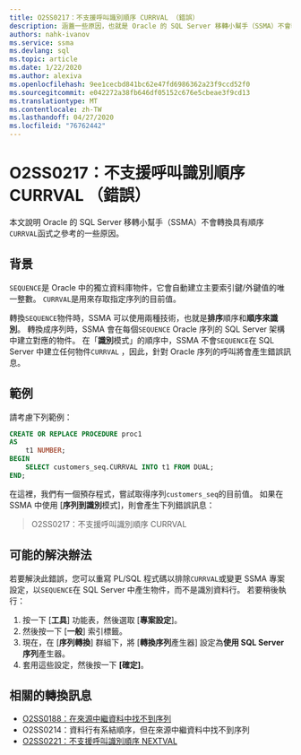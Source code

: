 ```yaml
---
title: O2SS0217：不支援呼叫識別順序 CURRVAL （錯誤）
description: 涵蓋一些原因，也就是 Oracle 的 SQL Server 移轉小幫手（SSMA）不會轉換具有序列 CURRVAL 函數的程式。
authors: nahk-ivanov
ms.service: ssma
ms.devlang: sql
ms.topic: article
ms.date: 1/22/2020
ms.author: alexiva
ms.openlocfilehash: 9ee1cecbd841bc62e47fd6986362a23f9ccd52f0
ms.sourcegitcommit: e042272a38fb646df05152c676e5cbeae3f9cd13
ms.translationtype: MT
ms.contentlocale: zh-TW
ms.lasthandoff: 04/27/2020
ms.locfileid: "76762442"
---
```

# <a name="o2ss0217-call-to-identity-sequence-currval-not-supported-error"></a>O2SS0217：不支援呼叫識別順序 CURRVAL （錯誤）

本文說明 Oracle 的 SQL Server 移轉小幫手（SSMA）不會轉換具有順序`CURRVAL`函式之參考的一些原因。

## <a name="background"></a>背景

`SEQUENCE`是 Oracle 中的獨立資料庫物件，它會自動建立主要索引鍵/外鍵值的唯一整數。 `CURRVAL`是用來存取指定序列的目前值。

轉換`SEQUENCE`物件時，SSMA 可以使用兩種技術，也就是**排序**順序和**順序來識別**。 轉換成序列時，SSMA 會在每個`SEQUENCE` Oracle 序列的 SQL Server 架構中建立對應的物件。 在「**識別**模式」的順序中，SSMA 不會`SEQUENCE`在 SQL Server 中建立任何物件`CURRVAL` ，因此，針對 Oracle 序列的呼叫將會產生錯誤訊息。

## <a name="example"></a>範例

請考慮下列範例：

```sql
CREATE OR REPLACE PROCEDURE proc1
AS
    t1 NUMBER;
BEGIN
    SELECT customers_seq.CURRVAL INTO t1 FROM DUAL;
END;
```

在這裡，我們有一個預存程式，嘗試取得序列`customers_seq`的目前值。 如果在 SSMA 中使用 [**序列到識別**模式]，則會產生下列錯誤訊息：

> O2SS0217：不支援呼叫識別順序 CURRVAL

## <a name="possible-remedies"></a>可能的解決辦法

若要解決此錯誤，您可以重寫 PL/SQL 程式碼以排除`CURRVAL`或變更 SSMA 專案設定，以`SEQUENCE`在 SQL Server 中產生物件，而不是識別資料行。 若要稍後執行：

1. 按一下 [**工具**] 功能表，然後選取 [**專案設定**]。
2. 然後按一下 [**一般**] 索引標籤。
3. 現在，在 [**序列轉換**] 群組下，將 [**轉換序列**產生器] 設定為**使用 SQL Server 序列**產生器。
4. 套用這些設定，然後按一下 **[確定]**。

## <a name="related-conversion-messages"></a>相關的轉換訊息

* [O2SS0188：在來源中繼資料中找不到序列](o2ss0188.md)
* O2SS0214：資料行有系結順序，但在來源中繼資料中找不到序列
* [O2SS0221：不支援呼叫識別順序 NEXTVAL](o2ss0221.md)
